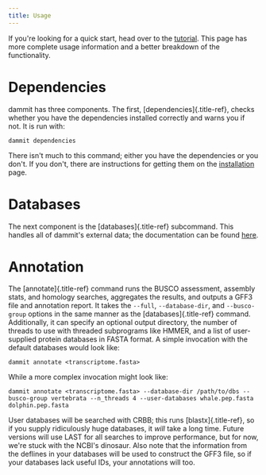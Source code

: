 ```yaml
---
title: Usage
---
```


If you\'re looking for a quick start, head over to the
[tutorial](tutorial.html). This page has more complete usage information
and a better breakdown of the functionality.

Dependencies
============

dammit has three components. The first, [dependencies]{.title-ref},
checks whether you have the dependencies installed correctly and warns
you if not. It is run with:

    dammit dependencies

There isn\'t much to this command; either you have the dependencies or
you don\'t. If you don\'t, there are instructions for getting them on
the [installation](installation.html) page.

Databases
=========

The next component is the [databases]{.title-ref} subcommand. This
handles all of dammit\'s external data; the documentation can be found
[here](databases.html).

Annotation
==========

The [annotate]{.title-ref} command runs the BUSCO assessment, assembly
stats, and homology searches, aggregates the results, and outputs a GFF3
file and annotation report. It takes the `--full`, `--database-dir`, and
`--busco-group` options in the same manner as the
[databases]{.title-ref} command. Additionally, it can specify an
optional output directory, the number of threads to use with threaded
subprograms like HMMER, and a list of user-supplied protein databases in
FASTA format. A simple invocation with the default databases would look
like:

    dammit annotate <transcriptome.fasta>

While a more complex invocation might look like:

    dammit annotate <transcriptome.fasta> --database-dir /path/to/dbs --busco-group vertebrata --n_threads 4 --user-databases whale.pep.fasta dolphin.pep.fasta

User databases will be searched with CRBB; this runs
[blastx]{.title-ref}, so if you supply ridiculously huge databases, it
*will* take a long time. Future versions will use LAST for all searches
to improve performance, but for now, we\'re stuck with the NCBI\'s
dinosaur. Also note that the information from the deflines in your
databases will be used to construct the GFF3 file, so if your databases
lack useful IDs, your annotations will too.
